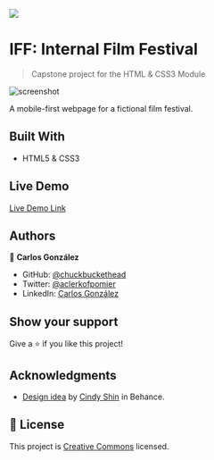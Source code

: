 ![](https://img.shields.io/badge/Microverse-blueviolet)

# IFF: Internal Film Festival

> Capstone project for the HTML & CSS3 Module

![screenshot](./resources/app_screenshot.png)

A mobile-first webpage for a fictional film festival.

## Built With

- HTML5 & CSS3

## Live Demo

[Live Demo Link](https://chuckbuckethead.github.io/microverse-film-festival-page/)

## Authors

👤 **Carlos González**

- GitHub: [@chuckbuckethead](https://github.com/chuckbuckethead)
- Twitter: [@aclerkofpomier](https://twitter.com/aclerkofpomier)
- LinkedIn: [Carlos González](https://www.linkedin.com/in/chuckbuckethead/)

## Show your support

Give a ⭐️ if you like this project!

## Acknowledgments

- [Design idea](https://www.behance.net/gallery/29845175/CC-Global-Summit-2015) by [Cindy Shin](https://www.behance.net/adagio07) in Behance.


## 📝 License

This project is [Creative Commons](https://creativecommons.org/licenses/by-nc/4.0/) licensed.
